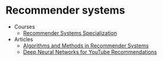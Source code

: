 # Recommender systems

* Courses
  * [Recommender Systems Specialization](https://www.coursera.org/specializations/recommender-systems)
* Articles
  * [Algorithms and Methods in Recommender Systems](https://www.snet.tu-berlin.de/fileadmin/fg220/courses/SS11/snet-project/recommender-systems_asanov.pdf)
  * [Deep Neural Networks for YouTube Recommendations](https://static.googleusercontent.com/media/research.google.com/ru//pubs/archive/45530.pdf)
